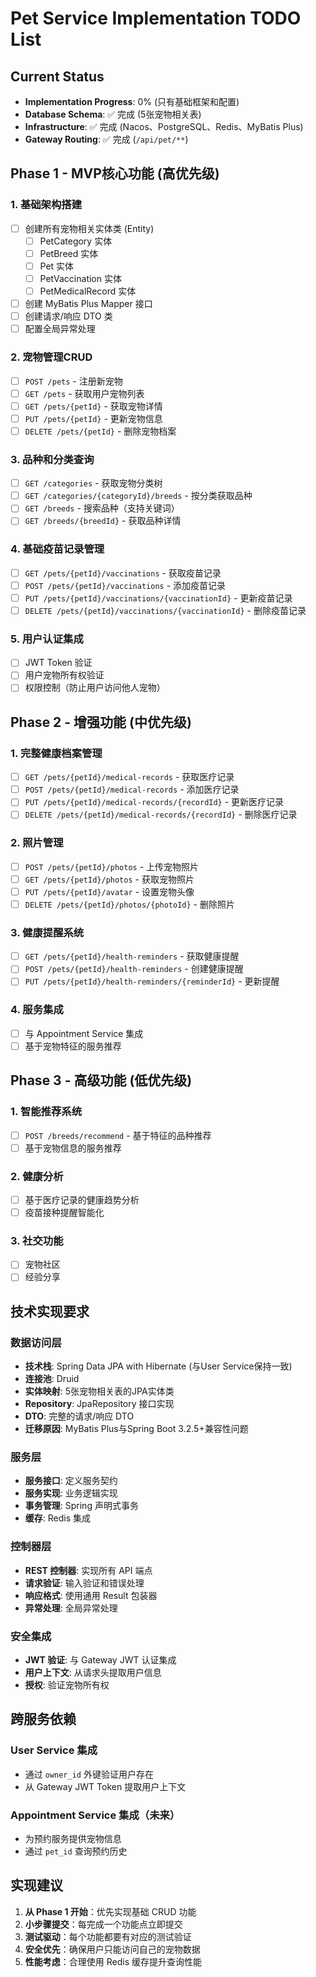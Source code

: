 # Pet Service Implementation TODO List

## Current Status
- **Implementation Progress**: 0% (只有基础框架和配置)
- **Database Schema**: ✅ 完成 (5张宠物相关表)
- **Infrastructure**: ✅ 完成 (Nacos、PostgreSQL、Redis、MyBatis Plus)
- **Gateway Routing**: ✅ 完成 (`/api/pet/**`)

## Phase 1 - MVP核心功能 (高优先级)

### 1. 基础架构搭建
- [ ] 创建所有宠物相关实体类 (Entity)
  - [ ] PetCategory 实体
  - [ ] PetBreed 实体 
  - [ ] Pet 实体
  - [ ] PetVaccination 实体
  - [ ] PetMedicalRecord 实体
- [ ] 创建 MyBatis Plus Mapper 接口
- [ ] 创建请求/响应 DTO 类
- [ ] 配置全局异常处理

### 2. 宠物管理CRUD
- [ ] `POST /pets` - 注册新宠物
- [ ] `GET /pets` - 获取用户宠物列表
- [ ] `GET /pets/{petId}` - 获取宠物详情
- [ ] `PUT /pets/{petId}` - 更新宠物信息
- [ ] `DELETE /pets/{petId}` - 删除宠物档案

### 3. 品种和分类查询
- [ ] `GET /categories` - 获取宠物分类树
- [ ] `GET /categories/{categoryId}/breeds` - 按分类获取品种
- [ ] `GET /breeds` - 搜索品种（支持关键词）
- [ ] `GET /breeds/{breedId}` - 获取品种详情

### 4. 基础疫苗记录管理
- [ ] `GET /pets/{petId}/vaccinations` - 获取疫苗记录
- [ ] `POST /pets/{petId}/vaccinations` - 添加疫苗记录
- [ ] `PUT /pets/{petId}/vaccinations/{vaccinationId}` - 更新疫苗记录
- [ ] `DELETE /pets/{petId}/vaccinations/{vaccinationId}` - 删除疫苗记录

### 5. 用户认证集成
- [ ] JWT Token 验证
- [ ] 用户宠物所有权验证
- [ ] 权限控制（防止用户访问他人宠物）

## Phase 2 - 增强功能 (中优先级)

### 1. 完整健康档案管理
- [ ] `GET /pets/{petId}/medical-records` - 获取医疗记录
- [ ] `POST /pets/{petId}/medical-records` - 添加医疗记录
- [ ] `PUT /pets/{petId}/medical-records/{recordId}` - 更新医疗记录
- [ ] `DELETE /pets/{petId}/medical-records/{recordId}` - 删除医疗记录

### 2. 照片管理
- [ ] `POST /pets/{petId}/photos` - 上传宠物照片
- [ ] `GET /pets/{petId}/photos` - 获取宠物照片
- [ ] `PUT /pets/{petId}/avatar` - 设置宠物头像
- [ ] `DELETE /pets/{petId}/photos/{photoId}` - 删除照片

### 3. 健康提醒系统
- [ ] `GET /pets/{petId}/health-reminders` - 获取健康提醒
- [ ] `POST /pets/{petId}/health-reminders` - 创建健康提醒
- [ ] `PUT /pets/{petId}/health-reminders/{reminderId}` - 更新提醒

### 4. 服务集成
- [ ] 与 Appointment Service 集成
- [ ] 基于宠物特征的服务推荐

## Phase 3 - 高级功能 (低优先级)

### 1. 智能推荐系统
- [ ] `POST /breeds/recommend` - 基于特征的品种推荐
- [ ] 基于宠物信息的服务推荐

### 2. 健康分析
- [ ] 基于医疗记录的健康趋势分析
- [ ] 疫苗接种提醒智能化

### 3. 社交功能
- [ ] 宠物社区
- [ ] 经验分享

## 技术实现要求

### 数据访问层
- **技术栈**: Spring Data JPA with Hibernate (与User Service保持一致)
- **连接池**: Druid
- **实体映射**: 5张宠物相关表的JPA实体类
- **Repository**: JpaRepository 接口实现
- **DTO**: 完整的请求/响应 DTO
- **迁移原因**: MyBatis Plus与Spring Boot 3.2.5+兼容性问题

### 服务层
- **服务接口**: 定义服务契约
- **服务实现**: 业务逻辑实现
- **事务管理**: Spring 声明式事务
- **缓存**: Redis 集成

### 控制器层
- **REST 控制器**: 实现所有 API 端点
- **请求验证**: 输入验证和错误处理
- **响应格式**: 使用通用 Result 包装器
- **异常处理**: 全局异常处理

### 安全集成
- **JWT 验证**: 与 Gateway JWT 认证集成
- **用户上下文**: 从请求头提取用户信息
- **授权**: 验证宠物所有权

## 跨服务依赖

### User Service 集成
- 通过 `owner_id` 外键验证用户存在
- 从 Gateway JWT Token 提取用户上下文

### Appointment Service 集成（未来）
- 为预约服务提供宠物信息
- 通过 `pet_id` 查询预约历史

## 实现建议
1. **从 Phase 1 开始**：优先实现基础 CRUD 功能
2. **小步骤提交**：每完成一个功能点立即提交
3. **测试驱动**：每个功能都要有对应的测试验证
4. **安全优先**：确保用户只能访问自己的宠物数据
5. **性能考虑**：合理使用 Redis 缓存提升查询性能